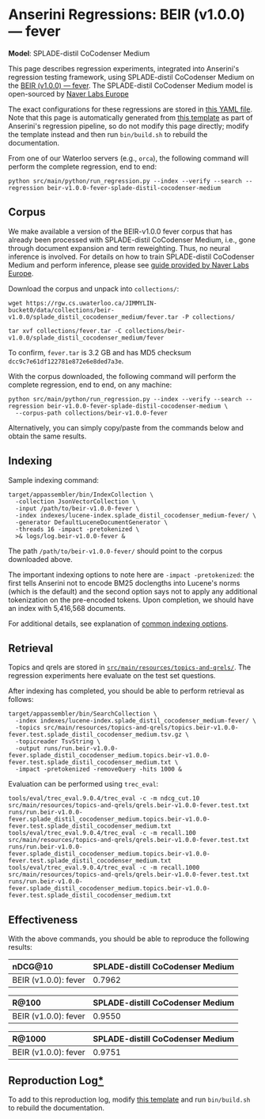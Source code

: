 # Anserini Regressions: BEIR (v1.0.0) &mdash; fever

**Model**: SPLADE-distil CoCodenser Medium

This page describes regression experiments, integrated into Anserini's regression testing framework, using SPLADE-distil CoCodenser Medium on the [BEIR (v1.0.0) &mdash; fever](http://beir.ai/).
The SPLADE-distil CoCodenser Medium model is open-sourced by [Naver Labs Europe](https://europe.naverlabs.com/research/machine-learning-and-optimization/splade-models)

The exact configurations for these regressions are stored in [this YAML file](../src/main/resources/regression/beir-v1.0.0-fever-splade-distil-cocodenser-medium.yaml).
Note that this page is automatically generated from [this template](../src/main/resources/docgen/templates/beir-v1.0.0-fever-splade-distil-cocodenser-medium.template) as part of Anserini's regression pipeline, so do not modify this page directly; modify the template instead and then run `bin/build.sh` to rebuild the documentation.

From one of our Waterloo servers (e.g., `orca`), the following command will perform the complete regression, end to end:

```
python src/main/python/run_regression.py --index --verify --search --regression beir-v1.0.0-fever-splade-distil-cocodenser-medium
```

## Corpus

We make available a version of the BEIR-v1.0.0 fever corpus that has already been processed with SPLADE-distil CoCodenser Medium, i.e., gone through document expansion and term reweighting.
Thus, no neural inference is involved.
For details on how to train SPLADE-distil CoCodenser Medium and perform inference, please see [guide provided by Naver Labs Europe](https://github.com/naver/splade/tree/main/anserini_evaluation).

Download the corpus and unpack into `collections/`:

```
wget https://rgw.cs.uwaterloo.ca/JIMMYLIN-bucket0/data/collections/beir-v1.0.0/splade_distil_cocodenser_medium/fever.tar -P collections/

tar xvf collections/fever.tar -C collections/beir-v1.0.0/splade_distil_cocodenser_medium/fever
```

To confirm, `fever.tar` is 3.2 GB and has MD5 checksum `dcc9c7e61df122781e872e6e8ded7a3e`.

With the corpus downloaded, the following command will perform the complete regression, end to end, on any machine:

```
python src/main/python/run_regression.py --index --verify --search --regression beir-v1.0.0-fever-splade-distil-cocodenser-medium \
  --corpus-path collections/beir-v1.0.0-fever
```

Alternatively, you can simply copy/paste from the commands below and obtain the same results.

## Indexing

Sample indexing command:

```
target/appassembler/bin/IndexCollection \
  -collection JsonVectorCollection \
  -input /path/to/beir-v1.0.0-fever \
  -index indexes/lucene-index.splade_distil_cocodenser_medium-fever/ \
  -generator DefaultLuceneDocumentGenerator \
  -threads 16 -impact -pretokenized \
  >& logs/log.beir-v1.0.0-fever &
```

The path `/path/to/beir-v1.0.0-fever/` should point to the corpus downloaded above.

The important indexing options to note here are `-impact -pretokenized`: the first tells Anserini not to encode BM25 doclengths into Lucene's norms (which is the default) and the second option says not to apply any additional tokenization on the pre-encoded tokens.
Upon completion, we should have an index with 5,416,568 documents.

For additional details, see explanation of [common indexing options](common-indexing-options.md).

## Retrieval

Topics and qrels are stored in [`src/main/resources/topics-and-qrels/`](../src/main/resources/topics-and-qrels/).
The regression experiments here evaluate on the test set questions.

After indexing has completed, you should be able to perform retrieval as follows:

```
target/appassembler/bin/SearchCollection \
  -index indexes/lucene-index.splade_distil_cocodenser_medium-fever/ \
  -topics src/main/resources/topics-and-qrels/topics.beir-v1.0.0-fever.test.splade_distil_cocodenser_medium.tsv.gz \
  -topicreader TsvString \
  -output runs/run.beir-v1.0.0-fever.splade_distil_cocodenser_medium.topics.beir-v1.0.0-fever.test.splade_distil_cocodenser_medium.txt \
  -impact -pretokenized -removeQuery -hits 1000 &
```

Evaluation can be performed using `trec_eval`:

```
tools/eval/trec_eval.9.0.4/trec_eval -c -m ndcg_cut.10 src/main/resources/topics-and-qrels/qrels.beir-v1.0.0-fever.test.txt runs/run.beir-v1.0.0-fever.splade_distil_cocodenser_medium.topics.beir-v1.0.0-fever.test.splade_distil_cocodenser_medium.txt
tools/eval/trec_eval.9.0.4/trec_eval -c -m recall.100 src/main/resources/topics-and-qrels/qrels.beir-v1.0.0-fever.test.txt runs/run.beir-v1.0.0-fever.splade_distil_cocodenser_medium.topics.beir-v1.0.0-fever.test.splade_distil_cocodenser_medium.txt
tools/eval/trec_eval.9.0.4/trec_eval -c -m recall.1000 src/main/resources/topics-and-qrels/qrels.beir-v1.0.0-fever.test.txt runs/run.beir-v1.0.0-fever.splade_distil_cocodenser_medium.topics.beir-v1.0.0-fever.test.splade_distil_cocodenser_medium.txt
```

## Effectiveness

With the above commands, you should be able to reproduce the following results:

| nDCG@10                                                                                                      | SPLADE-distill CoCodenser Medium|
|:-------------------------------------------------------------------------------------------------------------|-----------|
| BEIR (v1.0.0): fever                                                                                         | 0.7962    |


| R@100                                                                                                        | SPLADE-distill CoCodenser Medium|
|:-------------------------------------------------------------------------------------------------------------|-----------|
| BEIR (v1.0.0): fever                                                                                         | 0.9550    |


| R@1000                                                                                                       | SPLADE-distill CoCodenser Medium|
|:-------------------------------------------------------------------------------------------------------------|-----------|
| BEIR (v1.0.0): fever                                                                                         | 0.9751    |


## Reproduction Log[*](reproducibility.md)

To add to this reproduction log, modify [this template](../src/main/resources/docgen/templates/beir-v1.0.0-fever-splade-distil-cocodenser-medium.template) and run `bin/build.sh` to rebuild the documentation.
